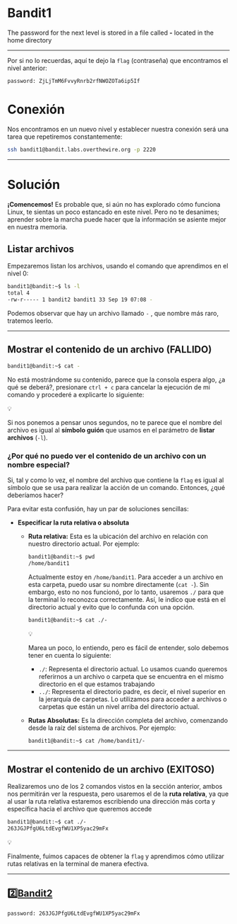 # Bandit1

The password for the next level is stored in a file called **-** located in the home directory

---

Por si no lo recuerdas, aquí te dejo la `flag` (contraseña) que encontramos el nivel anterior:

```bash
password: ZjLjTmM6FvvyRnrb2rfNWOZOTa6ip5If
```

# Conexión

Nos encontramos en un nuevo nivel y establecer nuestra conexión será una tarea que repetiremos constantemente:

```bash
ssh bandit1@bandit.labs.overthewire.org -p 2220
```

---

# Solución

**¡Comencemos!** Es probable que, si aún no has explorado cómo funciona Linux, te sientas un poco estancado en este nivel. Pero no te desanimes; aprender sobre la marcha puede hacer que la información se asiente mejor en nuestra memoria.

## Listar archivos

Empezaremos listan los archivos, usando el comando que aprendimos en el nivel 0:

```bash
bandit1@bandit:~$ ls -l
total 4
-rw-r----- 1 bandit2 bandit1 33 Sep 19 07:08 -
```

Podemos observar que hay un archivo llamado `-` , que nombre más raro, tratemos leerlo.

---

## Mostrar el contenido de un archivo (FALLIDO)

```bash
bandit1@bandit:~$ cat -
```

No está mostrándome su contenido, parece que la consola espera algo, ¿a qué se deberá?, presionare `ctrl + c` para cancelar la ejecución de mi comando y procederé a explicarte lo siguiente:

<aside>
💡

Si nos ponemos a pensar unos segundos, no te parece que el nombre del archivo es igual al **símbolo guión** que usamos en el parámetro de **listar archivos** (`-l`).

</aside>

### ¿Por qué no puedo ver el contenido de un archivo con un nombre especial?

Si, tal y como lo vez, el nombre del archivo que contiene la `flag` es igual al símbolo que se usa para realizar la acción de un comando. Entonces, ¿qué deberíamos hacer?

Para evitar esta confusión, hay un par de soluciones sencillas:

- **Especificar la ruta relativa o absoluta**
    - **Ruta relativa:** Esta es la ubicación del archivo en relación con nuestro directorio actual. Por ejemplo:
        
        ```bash
        bandit1@bandit:~$ pwd
        /home/bandit1
        ```
        
        Actualmente estoy en `/home/bandit1`. Para acceder a un archivo en esta carpeta, puedo usar su nombre directamente (`cat -`). Sin embargo, esto no nos funcionó, por lo tanto, usaremos `./` para que la terminal lo reconozca correctamente. Así, le indico que está en el directorio actual y evito que lo confunda con una opción.
        
        ```bash
        bandit1@bandit:~$ cat ./-
        ```
        
        <aside>
        💡
        
        Marea un poco, lo entiendo, pero es fácil de entender, solo debemos tener en cuenta lo siguiente:
        
        - `./`: Representa el directorio actual. Lo usamos cuando queremos referirnos a un archivo o carpeta que se encuentra en el mismo directorio en el que estamos trabajando
        - `../`: Representa el directorio padre, es decir, el nivel superior en la jerarquía de carpetas. Lo utilizamos para acceder a archivos o carpetas que están un nivel arriba del directorio actual.
        </aside>
        
    - **Rutas Absolutas:** Es la dirección completa del archivo, comenzando desde la raíz del sistema de archivos. Por ejemplo:
        
        ```bash
        bandit1@bandit:~$ cat /home/bandit1/-
        ```
        

---

## Mostrar el contenido de un archivo (EXITOSO)

Realizaremos uno de los 2 comandos vistos en la sección anterior, ambos nos permitirán ver la respuesta, pero usaremos el de la **ruta relativa**, ya que al usar la ruta relativa estaremos escribiendo una dirección más corta y específica hacia el archivo que queremos accede

```bash
bandit1@bandit:~$ cat ./-                                                     
263JGJPfgU6LtdEvgfWU1XP5yac29mFx
```

<aside>
💡

Finalmente, fuimos capaces de obtener la `flag` y aprendimos cómo utilizar rutas relativas en la terminal de manera efectiva.

</aside>

---

## 2️⃣[Bandit2](https://github.com/Groppoxx/OverTheWire-Bandits-Solution/blob/main/02.Bandit2/Solution_Bandit2.md)

```bash
password: 263JGJPfgU6LtdEvgfWU1XP5yac29mFx
```
